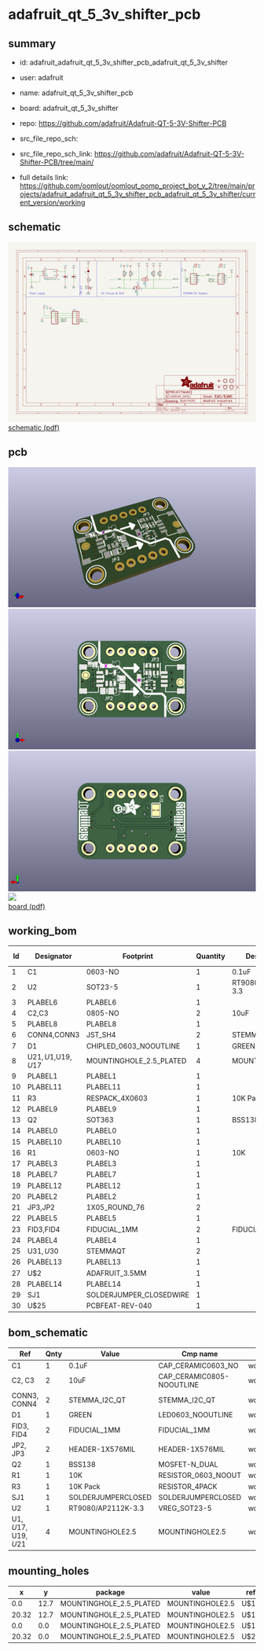# adafruit_qt_5_3v_shifter_pcb
 
## summary 
* id: adafruit_adafruit_qt_5_3v_shifter_pcb_adafruit_qt_5_3v_shifter
* user: adafruit
* name: adafruit_qt_5_3v_shifter_pcb
* board: adafruit_qt_5_3v_shifter
* repo: https://github.com/adafruit/Adafruit-QT-5-3V-Shifter-PCB



* src_file_repo_sch: 
* src_file_repo_sch_link: https://github.com/adafruit/Adafruit-QT-5-3V-Shifter-PCB/tree/main/
* full details link: https://github.com/oomlout/oomlout_oomp_project_bot_v_2/tree/main/projects/adafruit_adafruit_qt_5_3v_shifter_pcb_adafruit_qt_5_3v_shifter/current_version/working  

## schematic  
![](working_schematic_600.png)  
[schematic (pdf)](working_schematic.pdf) 






















## pcb  
![](working_3d_600.png) 
![](working_3d_front_600.png)  
![](working_3d_back_600.png)  
![](working_600.png)  
[board (pdf)](working.pdf)  

## working_bom
| Id | Designator | Footprint | Quantity | Designation | Supplier and ref |  | None | 
| --- | --- | --- | --- | --- | --- | --- | --- | 
| 1 | C1 | 0603-NO | 1 | 0.1uF |  |  | [''] | 
| 2 | U2 | SOT23-5 | 1 | RT9080/AP2112K-3.3 |  |  | [''] | 
| 3 | PLABEL6 | PLABEL6 | 1 |  |  |  | [''] | 
| 4 | C2,C3 | 0805-NO | 2 | 10uF |  |  | [''] | 
| 5 | PLABEL8 | PLABEL8 | 1 |  |  |  | [''] | 
| 6 | CONN4,CONN3 | JST_SH4 | 2 | STEMMA_I2C_QT |  |  | [''] | 
| 7 | D1 | CHIPLED_0603_NOOUTLINE | 1 | GREEN |  |  | [''] | 
| 8 | U$21,U$1,U$19,U$17 | MOUNTINGHOLE_2.5_PLATED | 4 | MOUNTINGHOLE2.5 |  |  | [''] | 
| 9 | PLABEL1 | PLABEL1 | 1 |  |  |  | [''] | 
| 10 | PLABEL11 | PLABEL11 | 1 |  |  |  | [''] | 
| 11 | R3 | RESPACK_4X0603 | 1 | 10K Pack |  |  | [''] | 
| 12 | PLABEL9 | PLABEL9 | 1 |  |  |  | [''] | 
| 13 | Q2 | SOT363 | 1 | BSS138 |  |  | [''] | 
| 14 | PLABEL0 | PLABEL0 | 1 |  |  |  | [''] | 
| 15 | PLABEL10 | PLABEL10 | 1 |  |  |  | [''] | 
| 16 | R1 | 0603-NO | 1 | 10K |  |  | [''] | 
| 17 | PLABEL3 | PLABEL3 | 1 |  |  |  | [''] | 
| 18 | PLABEL7 | PLABEL7 | 1 |  |  |  | [''] | 
| 19 | PLABEL12 | PLABEL12 | 1 |  |  |  | [''] | 
| 20 | PLABEL2 | PLABEL2 | 1 |  |  |  | [''] | 
| 21 | JP3,JP2 | 1X05_ROUND_76 | 2 |  |  |  | [''] | 
| 22 | PLABEL5 | PLABEL5 | 1 |  |  |  | [''] | 
| 23 | FID3,FID4 | FIDUCIAL_1MM | 2 | FIDUCIAL_1MM |  |  | [''] | 
| 24 | PLABEL4 | PLABEL4 | 1 |  |  |  | [''] | 
| 25 | U$31,U$30 | STEMMAQT | 2 |  |  |  | [''] | 
| 26 | PLABEL13 | PLABEL13 | 1 |  |  |  | [''] | 
| 27 | U$2 | ADAFRUIT_3.5MM | 1 |  |  |  | [''] | 
| 28 | PLABEL14 | PLABEL14 | 1 |  |  |  | [''] | 
| 29 | SJ1 | SOLDERJUMPER_CLOSEDWIRE | 1 |  |  |  | [''] | 
| 30 | U$25 | PCBFEAT-REV-040 | 1 |  |  |  | [''] | 


## bom_schematic
| Ref | Qnty | Value | Cmp name | Footprint | Description | Vendor | DNP | 
| --- | --- | --- | --- | --- | --- | --- | --- | 
| C1 | 1 | 0.1uF | CAP_CERAMIC0603_NO | working:0603-NO |  |  |  | 
| C2, C3 | 2 | 10uF | CAP_CERAMIC0805-NOOUTLINE | working:0805-NO |  |  |  | 
| CONN3, CONN4 | 2 | STEMMA_I2C_QT | STEMMA_I2C_QT | working:JST_SH4 |  |  |  | 
| D1 | 1 | GREEN | LED0603_NOOUTLINE | working:CHIPLED_0603_NOOUTLINE |  |  |  | 
| FID3, FID4 | 2 | FIDUCIAL_1MM | FIDUCIAL_1MM | working:FIDUCIAL_1MM |  |  |  | 
| JP2, JP3 | 2 | HEADER-1X576MIL | HEADER-1X576MIL | working:1X05_ROUND_76 |  |  |  | 
| Q2 | 1 | BSS138 | MOSFET-N_DUAL | working:SOT363 |  |  |  | 
| R1 | 1 | 10K | RESISTOR_0603_NOOUT | working:0603-NO |  |  |  | 
| R3 | 1 | 10K Pack | RESISTOR_4PACK | working:RESPACK_4X0603 |  |  |  | 
| SJ1 | 1 | SOLDERJUMPERCLOSED | SOLDERJUMPERCLOSED | working:SOLDERJUMPER_CLOSEDWIRE |  |  |  | 
| U2 | 1 | RT9080/AP2112K-3.3 | VREG_SOT23-5 | working:SOT23-5 |  |  |  | 
| U$1, U$17, U$19, U$21 | 4 | MOUNTINGHOLE2.5 | MOUNTINGHOLE2.5 | working:MOUNTINGHOLE_2.5_PLATED |  |  |  | 


## mounting_holes
| x | y | package | value | ref | size | 
| --- | --- | --- | --- | --- | --- | 
| 0.0 | 12.7 | MOUNTINGHOLE_2.5_PLATED | MOUNTINGHOLE2.5 | U$1 | m3 | 
| 20.32 | 12.7 | MOUNTINGHOLE_2.5_PLATED | MOUNTINGHOLE2.5 | U$17 | m3 | 
| 0.0 | 0.0 | MOUNTINGHOLE_2.5_PLATED | MOUNTINGHOLE2.5 | U$19 | m3 | 
| 20.32 | 0.0 | MOUNTINGHOLE_2.5_PLATED | MOUNTINGHOLE2.5 | U$21 | m3 | 


